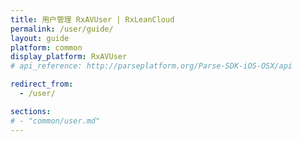 ```yaml
---
title: 用户管理 RxAVUser | RxLeanCloud
permalink: /user/guide/
layout: guide
platform: common
display_platform: RxAVUser
# api_reference: http://parseplatform.org/Parse-SDK-iOS-OSX/api

redirect_from:
  - /user/

sections:
# - "common/user.md"
---
```

